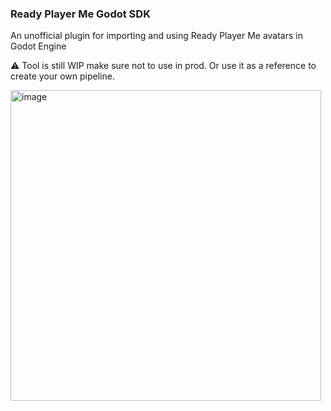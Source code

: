 ### Ready Player Me Godot SDK
An unofficial plugin for importing and using Ready Player Me avatars in Godot Engine

⚠️ Tool is still WIP make sure not to use in prod. Or use it as a reference to create your own pipeline.

<img width="497" alt="image" src="https://github.com/srcnalt/rpm-godot-sdk/assets/3163281/52ccaec1-b24e-4c3b-a93b-d965e9f4dbd3">

